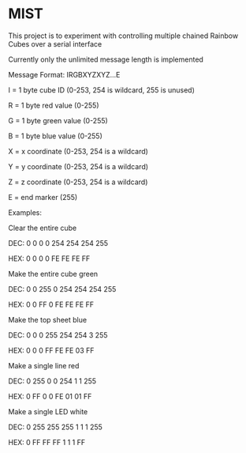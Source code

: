 # MIST
This project is to experiment with controlling multiple chained Rainbow Cubes over a serial interface

Currently only the unlimited message length is implemented

Message Format:
IRGBXYZXYZ...E

I = 1 byte cube ID (0-253, 254 is wildcard, 255 is unused)

R = 1 byte red value (0-255)

G = 1 byte green value (0-255)

B = 1 byte blue value (0-255)

X = x coordinate (0-253, 254 is a wildcard)

Y = y coordinate (0-253, 254 is a wildcard)

Z = z coordinate (0-253, 254 is a wildcard)

E = end marker (255)

Examples:

Clear the entire cube

DEC: 0 0 0 0 254 254 254 255

HEX: 0 0 0 0 FE FE FE FF



Make the entire cube green

DEC: 0 0 255 0 254 254 254 255

HEX: 0 0 FF 0 FE FE FE FF



Make the top sheet blue

DEC: 0 0 0 255 254 254 3 255

HEX: 0 0 0 FF FE FE 03 FF



Make a single line red

DEC: 0 255 0 0 254 1 1 255

HEX: 0 FF 0 0 FE 01 01 FF



Make a single LED white

DEC: 0 255 255 255 1 1 1 255

HEX: 0 FF FF FF 1 1 1 FF

